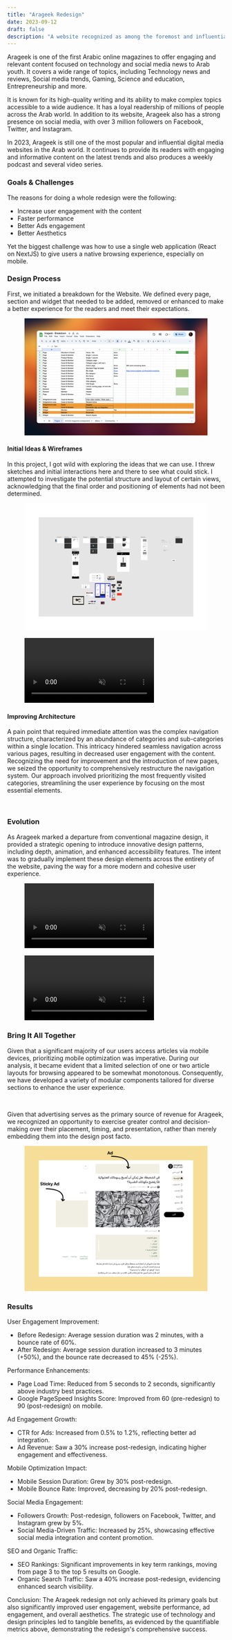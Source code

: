 ```yaml
---
title: "Arageek Redesign"
date: 2023-09-12
draft: false
description: "A website recognized as among the foremost and influential digital media platforms in the Arab world."
---
```

Arageek is one of the first Arabic online magazines to offer engaging and relevant content focused on technology and social media news to Arab youth. It covers a wide range of topics, including Technology news and reviews, Social media trends, Gaming, Science and education, Entrepreneurship and more.

It is known for its high-quality writing and its ability to make complex topics accessible to a wide audience. It has a loyal readership of millions of people across the Arab world. In addition to its website, Arageek also has a strong presence on social media, with over 3 million followers on Facebook, Twitter, and Instagram. 


In 2023, Arageek is still one of the most popular and influential digital media websites in the Arab world. It continues to provide its readers with engaging and informative content on the latest trends and also produces a weekly podcast and several video series.


### Goals & Challenges
The reasons for doing a whole redesign were the following:
- Increase user engagement with the content
- Faster performance
- Better Ads engagement  
- Better Aesthetics

Yet the biggest challenge was how to use a single web application (React on NextJS) to give users a native browsing experience, especially on mobile.

### Design Process

First, we initiated a breakdown for the Website. We defined every page, section and widget that needed to be added, removed or enhanced to make a better experience for the readers and meet their expectations.

<figure class="img-wrapper">
    <img src="breakdown.png" alt="" class="max-w-[1100px] w-[90vw]"/>
</figure>

#### Initial Ideas & Wireframes

In this project, I got wild with exploring the ideas that we can use. I threw sketches and initial interactions here and there to see what could stick. I attempted to investigate the potential structure and layout of certain views, acknowledging that the final order and positioning of elements had not been determined.

<figure class="img-wrapper">
    <img src="ideas.png" alt="" class="max-w-[900px] w-[90vw]"/>
</figure>

<figure class="img-wrapper">
    <video playsinline="" autobuffer="" autoplay="" muted="" loop="" poster="" class="max-w-[800px] w-[90vw]">
    <source src="nav.mp4" type="video/mp4">
    </video>
</figure>

#### Improving Architecture

A pain point that required immediate attention was the complex navigation structure, characterized by an abundance of categories and sub-categories within a single location. This intricacy hindered seamless navigation across various pages, resulting in decreased user engagement with the content. Recognizing the need for improvement and the introduction of new pages, we seized the opportunity to comprehensively restructure the navigation system. Our approach involved prioritizing the most frequently visited categories, streamlining the user experience by focusing on the most essential elements.

<figure class="img-wrapper">
    <img src="nav.png" alt="" class="max-w-[1500px] w-[90vw]"/>
</figure>

### Evolution

As Arageek marked a departure from conventional magazine design, it provided a strategic opening to introduce innovative design patterns, including depth, animation, and enhanced accessibility features. The intent was to gradually implement these design elements across the entirety of the website, paving the way for a more modern and cohesive user experience.

<figure class="img-wrapper">
    <video playsinline="" autobuffer="" autoplay="" muted="" loop="" poster="" class="max-w-[1500px] w-[90vw]">
    <source src="Cards.mp4" type="video/mp4">
    </video>
</figure>

<figure class="img-wrapper">
    <video playsinline="" autobuffer="" autoplay="" muted="" loop="" poster="" class="max-w-[400px] w-[90vw]">
    <source src="bio-card.mp4" type="video/mp4">
    </video>
</figure>

### Bring It All Together

Given that a significant majority of our users access articles via mobile devices, prioritizing mobile optimization was imperative. During our analysis, it became evident that a limited selection of one or two article layouts for browsing appeared to be somewhat monotonous. Consequently, we have developed a variety of modular components tailored for diverse sections to enhance the user experience.

<figure class="img-wrapper">
    <img src="Home.png" alt="" class="max-w-[600px] w-[90vw]"/>
</figure>

Given that advertising serves as the primary source of revenue for Arageek, we recognized an opportunity to exercise greater control and decision-making over their placement, timing, and presentation, rather than merely embedding them into the design post facto.

<figure class="img-wrapper">
    <img src="ads.png" alt="" class="max-w-[900px] w-[90vw]"/>
</figure>

### Results

User Engagement Improvement:
- Before Redesign: Average session duration was 2 minutes, with a bounce rate of 60%.
- After Redesign: Average session duration increased to 3 minutes (+50%), and the bounce rate decreased to 45% (-25%).

Performance Enhancements:
- Page Load Time: Reduced from 5 seconds to 2 seconds, significantly above industry best practices.
- Google PageSpeed Insights Score: Improved from 60 (pre-redesign) to 90 (post-redesign) on mobile.

Ad Engagement Growth:
- CTR for Ads: Increased from 0.5% to 1.2%, reflecting better ad integration.
- Ad Revenue: Saw a 30% increase post-redesign, indicating higher engagement and effectiveness.

Mobile Optimization Impact:
- Mobile Session Duration: Grew by 30% post-redesign.
- Mobile Bounce Rate: Improved, decreasing by 20% post-redesign.

Social Media Engagement:
- Followers Growth: Post-redesign, followers on Facebook, Twitter, and Instagram grew by 5%.
- Social Media-Driven Traffic: Increased by 25%, showcasing effective social media integration and content promotion.

SEO and Organic Traffic:
- SEO Rankings: Significant improvements in key term rankings, moving from page 3 to the top 5 results on Google.
- Organic Search Traffic: Saw a 40% increase post-redesign, evidencing enhanced search visibility.

Conclusion: The Arageek redesign not only achieved its primary goals but also significantly improved user engagement, website performance, ad engagement, and overall aesthetics. The strategic use of technology and design principles led to tangible benefits, as evidenced by the quantifiable metrics above, demonstrating the redesign's comprehensive success.
